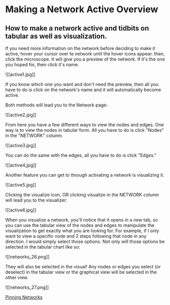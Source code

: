 # Making a Network Active Overview

## How to make a network active and tidbits on tabular as well as visualization.

If you need more information on the network before deciding to make it active, hover your cursor over te network until the hover icons appear. then, click the microscope. It will give you a preview of the network. If it's the one you hoped for, then click it's name.

![[active1.jpg]]

If you know which one you want and don't need the preview, then all you have to do is click on the network's name and it will automatically become active.

Both methods will lead you to the Network page:

![[active2.jpg]]

From here you have a few different ways to view the nodes and edges. One way is to view the nodes in tabular form. All you have to do is click "Nodes" in the "NETWORK" column.

![[active3.jpg]]

You can do the same with the edges, all you have to do is click "Edges."

![[active4,jpg]]

Another feature you can get to through activating a network is visualizing it.

![[active5.jpg]]

Clicking the visualize icon, OR clicking visualize in the NETWORK column will lead you to the visualizer:

![[active6.jpg]]

When you visualize a network, you'll notice that it opens in a new tab, so you can use the tabular view of the nodes and edges to manipulate the visualization to get exactly what you are looking for.
For example, if I only want to view a specific node and 2 steps following that node in any direction. I would simply select those options.
Not only will those options be selected in the tabular chart like so:

![[networks_26.png]]

They will also be selected in the visual! Any nodes or edges you select (or deselect) in the tabular view or the graphical view will be selected in the other view.

![[networks_27.png]]


[Pinning Networks](https://help.biodati.com/en/articles/2195343-pinning-networks)
